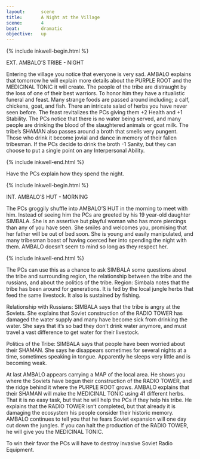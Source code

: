```yaml
---
layout:      scene
title:       A Night at the Village
scene:       4
beat:        dramatic
objective:   up
---
```



{% include inkwell-begin.html %}

EXT. AMBALO’S TRIBE - NIGHT

Entering the village you notice that everyone is very sad.
AMBALO explains that tomorrow he will explain more details about the PURPLE ROOT and the MEDICINAL TONIC it will create.
The people of the tribe are distraught by the loss of one of their best warriors.
To honor him they have a ritualistic funeral and feast.
Many strange foods are passed around including; a calf, chickens, goat, and fish.
There an intricate salad of herbs you have never seen before.
The feast revitalizes the PCs giving them +2 Health and +1 Stability.
The PCs notice that there is no water being served,
and many people are drinking the blood of the slaughtered animals or goat milk.
The tribe’s SHAMAN also passes around a broth that smells very pungent.
Those who drink it become jovial and dance in memory of their fallen tribesman.
If the PCs decide to drink the broth -1 Sanity,
but they can choose to put a single point on any Interpersonal Ability.


{% include inkwell-end.html %}

Have the PCs explain how they spend the night.


{% include inkwell-begin.html %}

INT. AMBALO’S HUT - MORNING

The PCs groggily shuffle into AMBALO’S HUT in the morning to meet with him.
Instead of seeing him the PCs are greeted by his 19 year-old daughter SIMBALA.
She is an assertive but playful woman who has more piercings than any of you have seen.
She smiles and welcomes you, promising that her father will be out of bed soon.
She is young and easily manipulated,
and many tribesman boast of having coerced her into spending the night with them.
AMBALO doesn’t seem to mind so long as they respect her.

{% include inkwell-end.html %}



The PCs can use this as a chance to ask SIMBALA some questions about the tribe and surrounding region,
the relationship between the tribe and the russians, and about the politics of the tribe.
Region: Simbala notes that the tribe has been around for generations.
It is fed by the local jungle herbs that feed the same livestock.
It also is sustained by fishing.

Relationship with Russians:
SIMBALA says that the tribe is angry at the Soviets.
She explains that Soviet construction of the RADIO TOWER has damaged the water supply and many have become sick from drinking the water.
She says that it’s so bad they don’t drink water anymore,
and must travel a vast difference to get water for their livestock.

Politics of the Tribe:
SIMBALA says that people have been worried about their SHAMAN.
She says he disappears sometimes for several nights at a time, sometimes speaking in tongue.
Apparently he sleeps very little and is becoming weak.


At last AMBALO appears carrying a MAP of the local area.
He shows you where the Soviets have begun their construction of the RADIO TOWER,
and the ridge behind it where the PURPLE ROOT grows.
AMBALO explains that their SHAMAN will make the MEDICINAL TONIC using 41 different herbs.
That it is no easy task, but that he will help the PCs if they help his tribe.
He explains that the RADIO TOWER isn’t completed,
but that already it is damaging the ecosystem his people consider their historic memory.
AMBALO continues to tell you that he fears Soviet expansion will one day cut down the jungles.
If you can halt the production of the RADIO TOWER, he will give you the MEDICINAL TONIC.

To win their favor the PCs will have to destroy invasive Soviet Radio Equipment.



